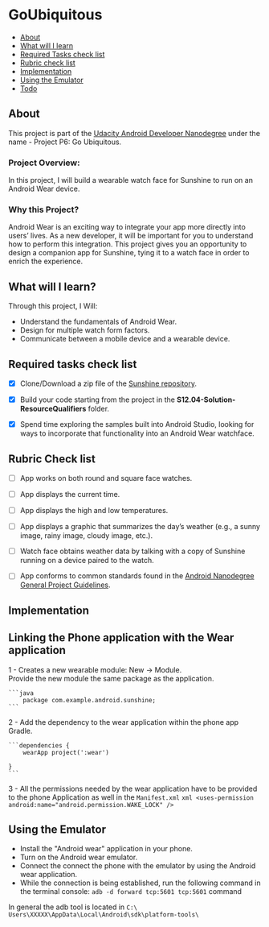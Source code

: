 # GoUbiquitous

* [About](#about)
* [What will I learn](#what-will-i-learn)
* [Required Tasks check list](#required-tasks-check-list)
* [Rubric check list](#rubric-check-list)
* [Implementation](#implementation)
* [Using the Emulator](#using-the-emulator)
* [Todo](#todo)


## About

This project is part of the [Udacity Android Developer Nanodegree](https://www.udacity.com/course/android-developer-nanodegree-by-google--nd801) under the name - Project P6: Go Ubiquitous.

### Project Overview:
In this project, I  will build a wearable watch face for Sunshine to run on an Android Wear device.

### Why this Project?
Android Wear is an exciting way to integrate your app more directly into users’ lives. As a new developer, it will be important for you to understand how to perform this integration. This project gives you an opportunity to design a companion app for Sunshine, tying it to a watch face in order to enrich the experience.

## What will I learn?

Through this project, I Will:

* Understand the fundamentals of Android Wear.
* Design for multiple watch form factors.
* Communicate between a mobile device and a wearable device.


## Required tasks check list

- [x] Clone/Download a zip file of the [Sunshine repository](https://github.com/udacity/ud851-Sunshine/tree/student).
- [x] Build your code starting from the project in the **S12.04-Solution-ResourceQualifiers** folder.
- [x] Spend time exploring the samples built into Android Studio, looking for ways to incorporate that functionality into an Android Wear watchface.


## Rubric Check list
- [ ] App works on both round and square face watches.
- [ ] App displays the current time.
- [ ] App displays the high and low temperatures.
- [ ] App displays a graphic that summarizes the day’s weather (e.g., a sunny image, rainy image, cloudy image, etc.).
- [ ] Watch face obtains weather data by talking with a copy of Sunshine running on a device paired to the watch.
- [ ] App conforms to common standards found in the [Android Nanodegree General Project Guidelines](http://udacity.github.io/android-nanodegree-guidelines/core.html).


## Implementation


Linking the Phone application with the Wear application
-------------------------------------------------------

1 - Creates a new wearable module: New -> Module.  
    Provide the new module the same package as the application.

    ```java
        package com.example.android.sunshine;
    ```


2 - Add the dependency to the wear application within the phone app Gradle.
    
    ```dependencies {
        wearApp project(':wear')

    }
    ```
    

3 - All the permissions needed by the wear application have to be provided to the phone Application as well in the ```Manifest.xml```
    ```xml
       <uses-permission android:name="android.permission.WAKE_LOCK" />```  
    



## Using the Emulator

*  Install the "Android wear" application in your phone.
*  Turn on the Android wear emulator.
*  Connect the connect the phone with the emulator by using the Android wear application.
*  While the connection is being established, run the following command in the terminal console:  ```adb -d forward tcp:5601 tcp:5601``` command

In general the adb tool is located in ```C:\ Users\XXXXX\AppData\Local\Android\sdk\platform-tools\```


